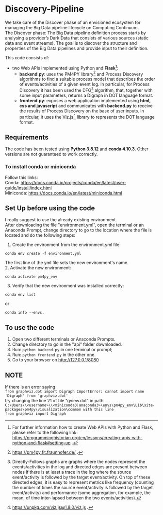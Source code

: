 # Discovery-Pipeline
We take care of the Discover phase of an envisioned ecosystem for managing the Big Data pipeline lifecycle on Computing Continuum. <br />
The Discover phase: The Big Data pipeline definition process starts by analysing a provider’s Dark Data that consists of various sources (static data and event streams). The goal is to discover the structure and properties of the Big Data pipelines and provide input to their definition.

This code consists of:
- two Web APIs implemented using Python and **Flask**[^1]:
  - **backend.py**: uses the PM4PY library[^2] and Process Discovery algorithms to find a suitable process model that describes the order of events/activities of a given event log. In particular, for Process Discovery it has been used the DFG[^3] algorithm, that, together with some input parameters, returns a Digraph in DOT language format.  
  - **frontend.py**: exposes a web application implemented using **html, css and javascript** and communicates with **backend.py** to receive the results of Process Discovery on the base of user inputs. In particular, it uses the Viz.js[^4] library to represents the DOT language format. 

[^1]: For further information how to create Web APIs with Python and Flask, please refer to the following link: https://programminghistorian.org/en/lessons/creating-apis-with-python-and-flask#setting-up .
[^2]: https://pm4py.fit.fraunhofer.de/ .
[^3]: Directly-Follows graphs are graphs where the nodes represent the events/activities in the log and directed edges are present between nodes if there is at least a trace in the log where the source event/activity is followed by the target event/activity. On top of these directed edges, it is easy to represent metrics like frequency (counting the number of times the source event/activity is followed by the target event/activity) and performance (some aggregation, for example, the mean, of time inter-lapsed between the two events/activities).
[^4]: https://unpkg.com/viz.js@1.8.0/viz.js .

## Requirements
The code has been tested using **Python 3.8.12** and **conda 4.10.3**. Other versions are not guaranteed to work correctly.

### To install conda or miniconda
Follow this links: 
<br />
Conda: https://docs.conda.io/projects/conda/en/latest/user-guide/install/index.html
<br />
Miniconda: https://docs.conda.io/en/latest/miniconda.html

## Set Up before using the code
I really suggest to use the already existing environment.
<br /> 
After downloading the file "environment.yml", open the terminal or an Anaconda Prompt, change directory to go to the location where the file is located and do the following steps:

1. Create the environment from the environment.yml file:

```
conda env create -f environment.yml
```
The first line of the yml file sets the new environment's name.
<br />
2. Activate the new environment: 
```
conda activate pm4py_env
```

3. Verify that the new environment was installed correctly:

```
conda env list
```
or 
```
conda info --envs.
```
## To use the code
1. Open two different terminals or Anaconda Prompts.
2. Change directory to go in the "api" folder downloaded.
3. Run: ```python backend.py``` in one terminal or prompt;
4. Run: ```python frontend.py``` in the other one.
5. Go to your browser on http://127.0.0.1/8080

## NOTE
If there is an error saying <br />
```from graphviz.dot import Digraph ImportError: cannot import name 'Digraph' from 'graphviz.dot' ``` 
<br /> try changing the line 21 of file "gview.dot" in path <br /> ```C:\Users\\<username>\\<miniconda3|anaconda3>\envs\pm4py_env\Lib\site-packages\pm4py\visualization\common with this line``` <br /> ```from graphviz import Digraph```
